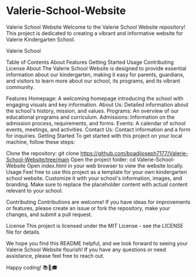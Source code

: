# Valerie-School-Website
Valerie School Website
Welcome to the Valerie School Website repository! This project is dedicated to creating a vibrant and informative website for Valerie Kindergarten School.

Valerie School

Table of Contents
About
Features
Getting Started
Usage
Contributing
License
About
The Valerie School Website is designed to provide essential information about our kindergarten, making it easy for parents, guardians, and visitors to learn more about our school, its programs, and its vibrant community.

Features
Homepage: A welcoming homepage introducing the school with engaging visuals and key information.
About Us: Detailed information about the school's history, mission, and values.
Programs: An overview of our educational programs and curriculum.
Admissions: Information on the admission process, requirements, and forms.
Events: A calendar of school events, meetings, and activities.
Contact Us: Contact information and a form for inquiries.
Getting Started
To get started with this project on your local machine, follow these steps:

Clone the repository: git clone https://github.com/boadijoseph7177/Valerie-School-Website/tree/main
Open the project folder: cd Valerie-School-Website
Open index.html in your web browser to view the website locally.
Usage
Feel free to use this project as a template for your own kindergarten school website. Customize it with your school's information, images, and branding. Make sure to replace the placeholder content with actual content relevant to your school.

Contributing
Contributions are welcome! If you have ideas for improvements or features, please create an issue or fork the repository, make your changes, and submit a pull request.

License
This project is licensed under the MIT License - see the LICENSE file for details.

We hope you find this README helpful, and we look forward to seeing your Valerie School Website flourish! If you have any questions or need assistance, please feel free to reach out.

Happy coding! 📚🍎🎓
